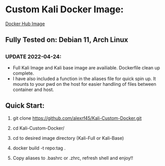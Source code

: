 # Custom Kali Docker Image:

[Docker Hub Image](https://hub.docker.com/repository/docker/fonalex45/project-repo-1)

## Fully Tested on: Debian 11, Arch Linux


##

### UPDATE 2022-04-24:
 - Full Kali Image and Kali base image are availiable. Dockerfile clean up complete.  
 - I have also included a function in the aliases file for quick spin up. It mounts to your pwd on the host for easier handling of files between container and host. 

## Quick Start:

1. git clone https://github.com/alexrf45/Kali-Custom-Docker.git

2. cd Kali-Custom-Docker/

3. cd to desired image directory (Kali-Full or Kali-Base)

4. docker build -t repo:tag .

5. Copy aliases to .bashrc or .zhrc, refresh shell and enjoy!! 